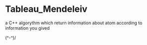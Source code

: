 # Tableau_Mendeleiv
a C++ algorythm which return information about atom according to information you gived




\(^-^)/
